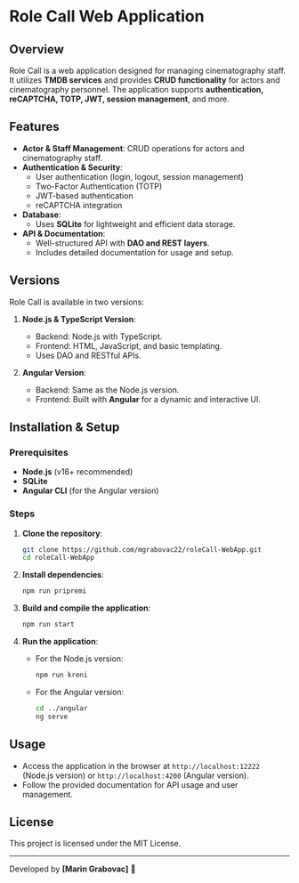# Role Call Web Application

## Overview
Role Call is a web application designed for managing cinematography staff. It utilizes **TMDB services** and provides **CRUD functionality** for actors and cinematography personnel. The application supports **authentication, reCAPTCHA, TOTP, JWT, session management**, and more.

## Features
- **Actor & Staff Management**: CRUD operations for actors and cinematography staff.
- **Authentication & Security**:
  - User authentication (login, logout, session management)
  - Two-Factor Authentication (TOTP)
  - JWT-based authentication
  - reCAPTCHA integration
- **Database**:
  - Uses **SQLite** for lightweight and efficient data storage.
- **API & Documentation**:
  - Well-structured API with **DAO and REST layers**.
  - Includes detailed documentation for usage and setup.

## Versions
Role Call is available in two versions:

1. **Node.js & TypeScript Version**:
   - Backend: Node.js with TypeScript.
   - Frontend: HTML, JavaScript, and basic templating.
   - Uses DAO and RESTful APIs.

2. **Angular Version**:
   - Backend: Same as the Node.js version.
   - Frontend: Built with **Angular** for a dynamic and interactive UI.

## Installation & Setup
### Prerequisites
- **Node.js** (v16+ recommended)
- **SQLite**
- **Angular CLI** (for the Angular version)

### Steps
1. **Clone the repository**:
   ```sh
   git clone https://github.com/mgrabovac22/roleCall-WebApp.git
   cd roleCall-WebApp
   ```

2. **Install dependencies**:
   ```sh
   npm run pripremi
   ```

3. **Build and compile the application**:
   ```sh
   npm run start
   ```

4. **Run the application**:
   - For the Node.js version:
     ```sh
     npm run kreni
     ```
   - For the Angular version:
     ```sh
     cd ../angular
     ng serve
     ```

## Usage
- Access the application in the browser at `http://localhost:12222` (Node.js version) or `http://localhost:4200` (Angular version).
- Follow the provided documentation for API usage and user management.

## License
This project is licensed under the MIT License.

---
Developed by **[Marin Grabovac]** 🚀
